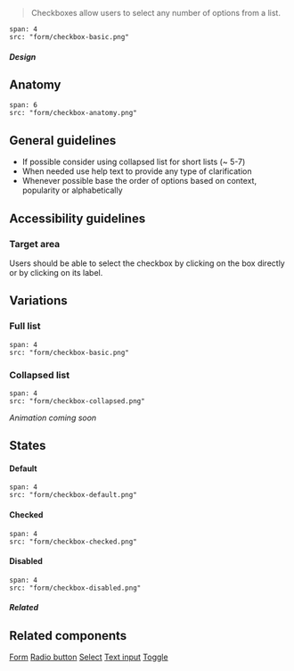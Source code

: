 > Checkboxes allow users to select any number of options from a list.

```image
span: 4
src: "form/checkbox-basic.png"
```

##### Design

## Anatomy

```image
span: 6
src: "form/checkbox-anatomy.png"
```

## General guidelines

- If possible consider using collapsed list for short lists (~ 5-7)
- When needed use help text to provide any type of clarification
- Whenever possible base the order of options based on context, popularity or alphabetically

## Accessibility guidelines

### Target area
Users should be able to select the checkbox by clicking on the box directly or by clicking on its label.

## Variations

### Full list
```image
span: 4
src: "form/checkbox-basic.png"
```

### Collapsed list
```image
span: 4
src: "form/checkbox-collapsed.png"
```
*Animation coming soon*

## States

#### Default
```image
span: 4
src: "form/checkbox-default.png"
```

#### Checked
```image
span: 4
src: "form/checkbox-checked.png"
```

#### Disabled
```image
span: 4
src: "form/checkbox-disabled.png"
```

##### Related

## Related components
[Form](/components/form)
[Radio button](/components/radio-button)
[Select](/components/select)
[Text input](/components/text-input)
[Toggle](/components/toggle)
